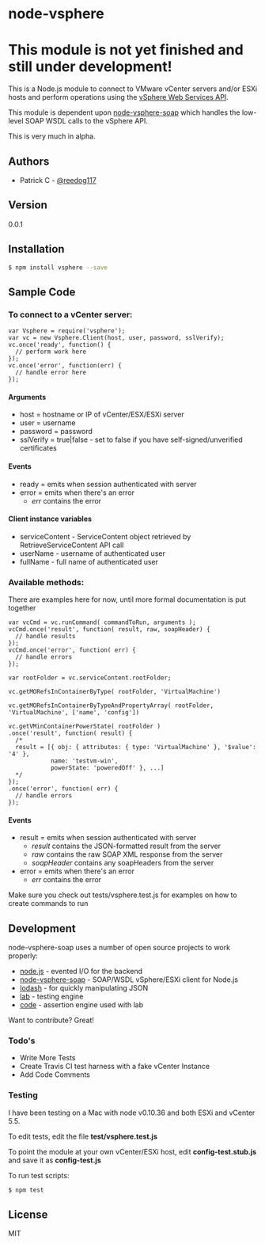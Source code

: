 # node-vsphere

# This module is not yet finished and still under development!

This is a Node.js module to connect to VMware vCenter servers and/or ESXi hosts and perform operations using the [vSphere Web Services API].

This module is dependent upon [node-vsphere-soap] which handles the low-level SOAP WSDL calls to the vSphere API.

This is very much in alpha. 

## Authors

  - Patrick C - [@reedog117]

## Version
0.0.1

## Installation

```sh
$ npm install vsphere --save
```

## Sample Code

### To connect to a vCenter server:

    var Vsphere = require('vsphere');
    var vc = new Vsphere.Client(host, user, password, sslVerify);
    vc.once('ready', function() {
      // perform work here
    });
    vc.once('error', function(err) {
      // handle error here
    });

#### Arguments
  - host = hostname or IP of vCenter/ESX/ESXi server
  - user = username
  - password = password
  - sslVerify = true|false  - set to false if you have self-signed/unverified certificates

#### Events
  - ready = emits when session authenticated with server
  - error = emits when there's an error
    - *err* contains the error

#### Client instance variables

  - serviceContent - ServiceContent object retrieved by RetrieveServiceContent API call
  - userName - username of authenticated user
  - fullName - full name of authenticated user

### Available methods:

  There are examples here for now, until more formal documentation is put together

    var vcCmd = vc.runCommand( commandToRun, arguments );
    vcCmd.once('result', function( result, raw, soapHeader) {
      // handle results
    });
    vcCmd.once('error', function( err) {
      // handle errors
    });

    var rootFolder = vc.serviceContent.rootFolder;

    vc.getMORefsInContainerByType( rootFolder, 'VirtualMachine')

    vc.getMORefsInContainerByTypeAndPropertyArray( rootFolder, 'VirtualMachine', ['name', 'config'])

    vc.getVMinContainerPowerState( rootFolder )
    .once('result', function( result) {
      /*
      result = [{ obj: { attributes: { type: 'VirtualMachine' }, '$value': '4' },
                name: 'testvm-win',
                powerState: 'poweredOff' }, ...]
      */
    });
    .once('error', function( err) {
      // handle errors
    });

#### Events
  - result = emits when session authenticated with server
    - *result* contains the JSON-formatted result from the server
    - *raw* contains the raw SOAP XML response from the server
    - *soapHeader* contains any soapHeaders from the server
  - error = emits when there's an error
    - *err* contains the error

Make sure you check out tests/vsphere.test.js for examples on how to create commands to run

## Development

node-vsphere-soap uses a number of open source projects to work properly:

* [node.js] - evented I/O for the backend
* [node-vsphere-soap] - SOAP/WSDL vSphere/ESXi client for Node.js
* [lodash] - for quickly manipulating JSON
* [lab] - testing engine
* [code] - assertion engine used with lab

Want to contribute? Great!

### Todo's

 - Write More Tests
 - Create Travis CI test harness with a fake vCenter Instance
 - Add Code Comments

### Testing

I have been testing on a Mac with node v0.10.36 and both ESXi and vCenter 5.5.

To edit tests, edit the file **test/vsphere.test.js**

To point the module at your own vCenter/ESXi host, edit **config-test.stub.js** and save it as **config-test.js**

To run test scripts:

```sh
$ npm test
```


License
----

MIT


[vSphere Web Services API]:http://pubs.vmware.com/vsphere-55/topic/com.vmware.wssdk.apiref.doc/right-pane.html
[node-vsphere-soap]:https://github.com/reedog117/node-vsphere-soap
[node.js]:http://nodejs.org/
[code]:https://github.com/hapijs/code
[lab]:https://github.com/hapijs/lab
[lodash]:https://lodash.com/
[@reedog117]:http://www.twitter.com/reedog117

